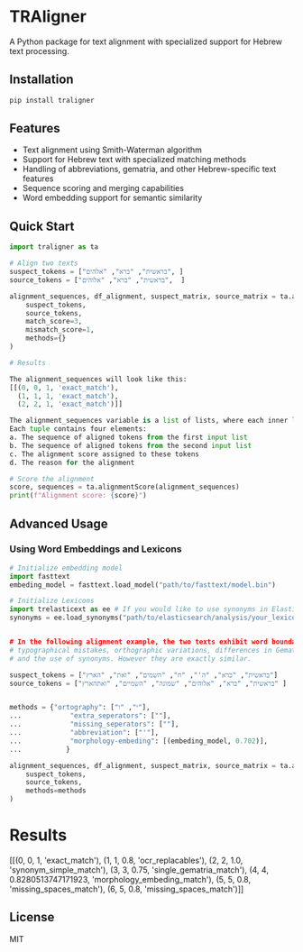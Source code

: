 # TRAligner

A Python package for text alignment with specialized support for Hebrew text processing.

## Installation

```bash
pip install traligner
```

## Features

- Text alignment using Smith-Waterman algorithm
- Support for Hebrew text with specialized matching methods
- Handling of abbreviations, gematria, and other Hebrew-specific text features
- Sequence scoring and merging capabilities
- Word embedding support for semantic similarity

## Quick Start

```python
import traligner as ta

# Align two texts
suspect_tokens = ["בראשית", "ברא", "אלהים", ]
source_tokens = ["בראשית", "ברא", "אלוהים",  ]

alignment_sequences, df_alignment, suspect_matrix, source_matrix = ta.alignment(
    suspect_tokens,
    source_tokens,
    match_score=3,
    mismatch_score=1,
    methods={}
)

# Results

The alignment_sequences will look like this:
[[(0, 0, 1, 'exact_match'),
  (1, 1, 1, 'exact_match'),
  (2, 2, 1, 'exact_match')]]

The alignment_sequences variable is a list of lists, where each inner list represents a local alignment between the two texts. Each local alignment is a list of tuples.
Each tuple contains four elements:
a. The sequence of aligned tokens from the first input list
b. The sequence of aligned tokens from the second input list
c. The alignment score assigned to these tokens
d. The reason for the alignment

# Score the alignment
score, sequences = ta.alignmentScore(alignment_sequences)
print(f"Alignment score: {score}")
```

## Advanced Usage

### Using Word Embeddings and Lexicons

```python
# Initialize embedding model
import fasttext
embeding_model = fasttext.load_model("path/to/fasttext/model.bin")

# Initialize Lexicons
import trelasticext as ee # If you would like to use synonyms in Elasticsearch, you may load them from a file.
synonyms = ee.load_synonyms("path/to/elasticsearch/analysis/your_lexicon')


# In the following alignment example, the two texts exhibit word boundary errors,
# typographical mistakes, orthographic variations, differences in Gematria, 
# and the use of synonyms. However they are exactly similar. 

suspect_tokens = ["בראשית", "כרא", "ה'", "ח", "השמים", "ואת", "הארץ"]
source_tokens = ["בראשית", "ברא", "אלוהים", "שמונה", "השמיים", "ואתהארץ" ]


methods = {"ortography": ["י", "ו"],
...            "extra_seperators": [""],
...            "missing_seperators": [""],
...            "abbreviation": ["'"],
...            "morphology-embeding": [(embeding_model, 0.702)],
...           }

alignment_sequences, df_alignment, suspect_matrix, source_matrix = ta.alignment(
    suspect_tokens,
    source_tokens,
    methods=methods
)
```

# Results
[[(0, 0, 1, 'exact_match'),
  (1, 1, 0.8, 'ocr_replacables'),
  (2, 2, 1.0, 'synonym_simple_match'),
  (3, 3, 0.75, 'single_gematria_match'),
  (4, 4, 0.8280513747171923, 'morphology_embeding_match'),
  (5, 5, 0.8, 'missing_spaces_match'),
  (6, 5, 0.8, 'missing_spaces_match')]]

## License

MIT